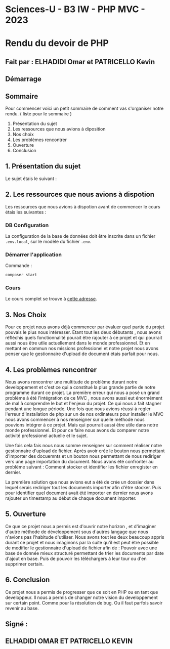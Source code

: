 # Sciences-U - B3 IW - PHP MVC - 2023
# Rendu du devoir de PHP 
## Fait par : ELHADIDI Omar et PATRICELLO Kevin

## Démarrage

## Sommaire 

Pour commencer voici un petit sommaire de comment vas s'organiser notre rendu.
    ( liste pour le sommaire )
1. Présentation du sujet
2. Les ressources que nous avions à diposition
3. Nos choix
4. Les problèmes rencontrer
5. Ouverture
6. Conclusion

## 1. Présentation du sujet 

Le sujet étais le suivant : 


## 2. Les ressources que nous avions à dispotion 

Les ressources que nous avions à dispotion avant de commencer le cours étais les suivantes : 

### DB Configuration

La configuration de la base de données doit être inscrite dans un fichier `.env.local`, sur le modèle du fichier `.env`.

### Démarrer l'application

Commande :

```bash
composer start
```

### Cours

Le cours complet se trouve à [cette adresse](https://ld-web.github.io/su-2023-php-mvc-course/).

## 3. Nos Choix

Pour ce projet nous avons déjà commencer par évaluer quel partie du projet pouvais le plus nous intéresser.
Etant tout les deux débutants , nous avons réfléchis quels fonctionnalité pourait être rajouter à ce projet et qui pourrait aussi nous être utlie actuellement dans le monde professionnel.
Et en mettant en commun nos missions professionel et notre projet nous avons penser que le gestionnaire d'upload de document étais parfait pour nous.

## 4. Les problèmes rencontrer

Nous avons rencontrer une multitude de problème durant notre developpement et c'est ce qui a constitué la plus grande partie de notre programme durant ce projet.
La première erreur qui nous a posé un grand problème à été l'intégration de ce MVC , nous avons aussi eut énormément de mal à comprendre le but et l'enjeux du projet.
Ce qui nous a fait stagner pendant une longue période.
Une fois que nous avions réussi à regler l'erreur d'installation de php sur un de nos ordinateurs pour installer le MVC nous avons commencer à nos renseigner sur quelle méthode nous pouvions intégrer à ce projet.
Mais qui pourrait aussi être utile dans notre monde professionnel. 
Et pour ce faire nous avons du comparer notre activité professionel actuelle et le sujet.

Une fois cela fais nous nous somme renseigner sur comment réaliser notre gestionnaire d'upload de fichier.
Après avoir crée le bouton nous permettant d'importer des docuemnts et un bouton nous permettant de nous rediriger vers une page importation du document.
Nous avons été confronter au problème suivant : 
Comment stocker et identifier les fichier enregister en dernier.

La première solution que nous avions eut a été de crée un dossier dans lequel serais rediriger tout les documents importer afin d'être stocker.
Puis pour identifier quel document avait été importer en dernier nous avons rajouter un timestamp au début de chaque document importer.

## 5. Ouverture 

Ce que ce projet nous a permis est d'ouvrir notre horizon , et d'imaginer d'autre méthode de développement sous d'autres langage que nous n'avions pas l'habitude d'utiliser.
Nous avons tout les deux beaucoup appris durant ce projet et nous imaginons par la suite qu'il est peut être possible de modifier le gestionnaire d'upload de fichier afin de : 
Pouvoir avec une base de donnée mieux structuré permettant de trier les documents par date d'ajout en base.
Puis de pouvoir les téléchargers à leur tour ou d'en supprimer certain.

## 6. Conclusion 

Ce projet nous a permis de progresser que ce soit en PHP ou en tant que developpeur. Il nous a permis de changer notre vision du developpement sur certain point.
Comme pour la résolution de bug. Ou il faut parfois savoir revenir au base.

## Signé :

## ELHADIDI OMAR ET PATRICELLO KEVIN